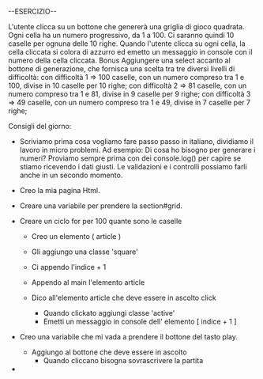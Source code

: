 --ESERCIZIO--

L'utente clicca su un bottone che genererà una griglia di gioco quadrata. Ogni cella ha un numero progressivo, da 1 a 100. Ci saranno quindi 10 caselle per ognuna delle 10 righe. Quando l'utente clicca su ogni cella, la cella cliccata si colora di azzurro ed emetto un messaggio in console con il numero della cella cliccata.
Bonus
Aggiungere una select accanto al bottone di generazione, che fornisca una scelta tra tre diversi livelli di difficoltà:
con difficoltà 1 => 100 caselle, con un numero compreso tra 1 e 100, divise in 10 caselle per 10 righe;
con difficoltà 2 => 81 caselle, con un numero compreso tra 1 e 81, divise in 9 caselle per 9 righe;
con difficoltà 3 => 49 caselle, con un numero compreso tra 1 e 49, divise in 7 caselle per 7 righe;

Consigli del giorno:
- Scriviamo prima cosa vogliamo fare passo passo in italiano, dividiamo il lavoro in micro problemi.
Ad esempio: Di cosa ho bisogno per generare i numeri?
Proviamo sempre prima con dei console.log() per capire se stiamo ricevendo i dati giusti. Le validazioni e i controlli possiamo farli anche in un secondo momento.


- Creo la mia pagina Html.
- Creare una variabile per prendere la section#grid.
- Creare un ciclo for per 100 quante sono le caselle
    - Creo un elemento ( article )
    - Gli aggiungo una classe 'square'
    - Ci appendo l'indice + 1 
    - Appendo al main l'elemento article

    - Dico all'elemento article che deve essere in ascolto click
        - Quando clickato aggiungi classe 'active'
        - Emetti un messaggio in console dell' elemento [ indice + 1 ]


- Creo una variabile che mi vada a prendere il bottone del tasto play. 
    - Aggiungo al bottone che deve essere in ascolto
        - Quando cliccano bisogna sovrascrivere la partita





- 
